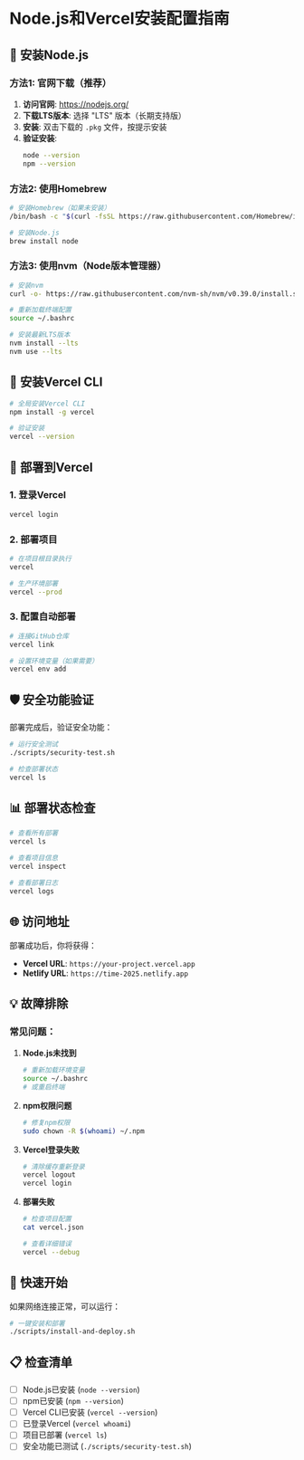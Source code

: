 # Node.js和Vercel安装配置指南

## 🚀 安装Node.js

### 方法1: 官网下载（推荐）

1. **访问官网**: https://nodejs.org/
2. **下载LTS版本**: 选择 "LTS" 版本（长期支持版）
3. **安装**: 双击下载的 `.pkg` 文件，按提示安装
4. **验证安装**:
   ```bash
   node --version
   npm --version
   ```

### 方法2: 使用Homebrew

```bash
# 安装Homebrew（如果未安装）
/bin/bash -c "$(curl -fsSL https://raw.githubusercontent.com/Homebrew/install/HEAD/install.sh)"

# 安装Node.js
brew install node
```

### 方法3: 使用nvm（Node版本管理器）

```bash
# 安装nvm
curl -o- https://raw.githubusercontent.com/nvm-sh/nvm/v0.39.0/install.sh | bash

# 重新加载终端配置
source ~/.bashrc

# 安装最新LTS版本
nvm install --lts
nvm use --lts
```

## 🔧 安装Vercel CLI

```bash
# 全局安装Vercel CLI
npm install -g vercel

# 验证安装
vercel --version
```

## 🚀 部署到Vercel

### 1. 登录Vercel
```bash
vercel login
```

### 2. 部署项目
```bash
# 在项目根目录执行
vercel

# 生产环境部署
vercel --prod
```

### 3. 配置自动部署
```bash
# 连接GitHub仓库
vercel link

# 设置环境变量（如果需要）
vercel env add
```

## 🛡️ 安全功能验证

部署完成后，验证安全功能：

```bash
# 运行安全测试
./scripts/security-test.sh

# 检查部署状态
vercel ls
```

## 📊 部署状态检查

```bash
# 查看所有部署
vercel ls

# 查看项目信息
vercel inspect

# 查看部署日志
vercel logs
```

## 🌐 访问地址

部署成功后，你将获得：
- **Vercel URL**: `https://your-project.vercel.app`
- **Netlify URL**: `https://time-2025.netlify.app`

## 💡 故障排除

### 常见问题：

1. **Node.js未找到**
   ```bash
   # 重新加载环境变量
   source ~/.bashrc
   # 或重启终端
   ```

2. **npm权限问题**
   ```bash
   # 修复npm权限
   sudo chown -R $(whoami) ~/.npm
   ```

3. **Vercel登录失败**
   ```bash
   # 清除缓存重新登录
   vercel logout
   vercel login
   ```

4. **部署失败**
   ```bash
   # 检查项目配置
   cat vercel.json

   # 查看详细错误
   vercel --debug
   ```

## 🎯 快速开始

如果网络连接正常，可以运行：

```bash
# 一键安装和部署
./scripts/install-and-deploy.sh
```

## 📋 检查清单

- [ ] Node.js已安装 (`node --version`)
- [ ] npm已安装 (`npm --version`)
- [ ] Vercel CLI已安装 (`vercel --version`)
- [ ] 已登录Vercel (`vercel whoami`)
- [ ] 项目已部署 (`vercel ls`)
- [ ] 安全功能已测试 (`./scripts/security-test.sh`)
